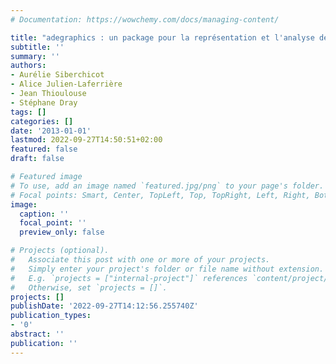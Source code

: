 ```yaml
---
# Documentation: https://wowchemy.com/docs/managing-content/

title: "adegraphics : un package pour la représentation et l'analyse de données multivariées"
subtitle: ''
summary: ''
authors:
- Aurélie Siberchicot
- Alice Julien-Laferrière
- Jean Thioulouse
- Stéphane Dray
tags: []
categories: []
date: '2013-01-01'
lastmod: 2022-09-27T14:50:51+02:00
featured: false
draft: false

# Featured image
# To use, add an image named `featured.jpg/png` to your page's folder.
# Focal points: Smart, Center, TopLeft, Top, TopRight, Left, Right, BottomLeft, Bottom, BottomRight.
image:
  caption: ''
  focal_point: ''
  preview_only: false

# Projects (optional).
#   Associate this post with one or more of your projects.
#   Simply enter your project's folder or file name without extension.
#   E.g. `projects = ["internal-project"]` references `content/project/deep-learning/index.md`.
#   Otherwise, set `projects = []`.
projects: []
publishDate: '2022-09-27T14:12:56.255740Z'
publication_types:
- '0'
abstract: ''
publication: ''
---
```

